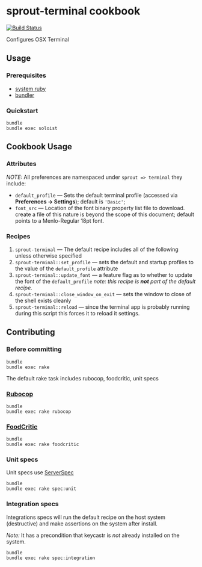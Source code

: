 # sprout-terminal cookbook

[![Build Status](https://travis-ci.org/pivotal-sprout/sprout-terminal.svg?branch=master)](https://travis-ci.org/pivotal-sprout/sprout-terminal)

Configures OSX Terminal

## Usage

### Prerequisites

- [system ruby](.ruby-version)
- [bundler](http://bundler.io/)

### Quickstart

```
bundle
bundle exec soloist
```

## Cookbook Usage

### Attributes

*NOTE:* All preferences are namespaced under `sprout => terminal` they include:

* `default_profile` &mdash; Sets the default terminal profile (accessed via **Preferences &rarr; Settings**); default is `'Basic'`;
* `font_src` &mdash; Location of the font binary property list file to download. create a file of this nature is beyond the scope of this document; default points to a Menlo-Regular 18pt font.


### Recipes

1. `sprout-terminal` &mdash; The default recipe includes all of the following unless otherwise specified
1. `sprout-terminal::set_profile` &mdash; sets the default and startup profiles to the value of the `default_profile` attribute
1. `sprout-terminal::update_font` &mdash; a feature flag as to whether to update the font of the `default_profile` _note: this recipe is **not** part of the default recipe._
1. `sprout-terminal::close_window_on_exit` &mdash; sets the window to close of the shell exists cleanly
1. `sprout-terminal::reload` &mdash; since the terminal app is probably running during this script this forces it to reload it settings.

## Contributing

### Before committing

```
bundle
bundle exec rake
```

The default rake task includes rubocop, foodcritic, unit specs

### [Rubocop](https://github.com/bbatsov/rubocop)

```
bundle
bundle exec rake rubocop
```

### [FoodCritic](http://acrmp.github.io/foodcritic/)

```
bundle
bundle exec rake foodcritic
```

### Unit specs

Unit specs use [ServerSpec](http://serverspec.org/)

```
bundle
bundle exec rake spec:unit
```

### Integration specs

Integrations specs will run the default recipe on the host system (destructive) and make assertions on the system after
install.

*Note:* It has a precondition that keycastr is _not_ already installed on the system.

```
bundle
bundle exec rake spec:integration
```
